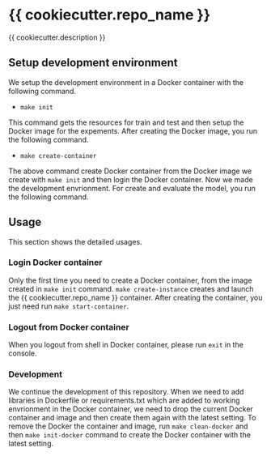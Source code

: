 # {{ cookiecutter.repo_name }}

{{ cookiecutter.description }}

## Setup development environment

We setup the development environment in a Docker container with the following command.

- `make init`

This command gets the resources for train and test and then setup the Docker image for the expements.
After creating the Docker image, you run the following command.

- `make create-container`

The above command create Docker container from the Docker image we create with `make init` and then login the Docker container.
Now we made the development envrionment. For create and evaluate the model, you run the following command.

## Usage

This section shows the detailed usages.

### Login Docker container

Only the first time you need to create a Docker container, from the image created in `make init` command.
`make create-instance` creates and launch the {{ cookiecutter.repo_name }} container.
After creating the container, you just need run `make start-container`.

### Logout from Docker container

When you logout from shell in Docker container, please run `exit` in the console.

### Development

We continue the development of this repository. When we need to add libraries in Dockerfile or requirements.txt
which are added to working envrionment in the Docker container, we need to drop the current Docker container and
image and then create them again with the latest setting. To remove the Docker the container and image, run `make clean-docker`
and then `make init-docker` command to create the Docker container with the latest setting.
